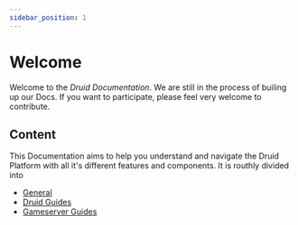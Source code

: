 ```yaml
---
sidebar_position: 1
---
```


# Welcome

Welcome to the _Druid Documentation_.
We are still in the process of builing up our Docs.
If you want to participate, please feel very welcome to contribute.

## Content

This Documentation aims to help you understand and navigate the Druid Platform with all it's different features and components.
It is routhly divided into

- [General](/docs/general/help-contribute)
- [Druid Guides](/guides)
- [Gameserver Guides](/guides/gameserver)
